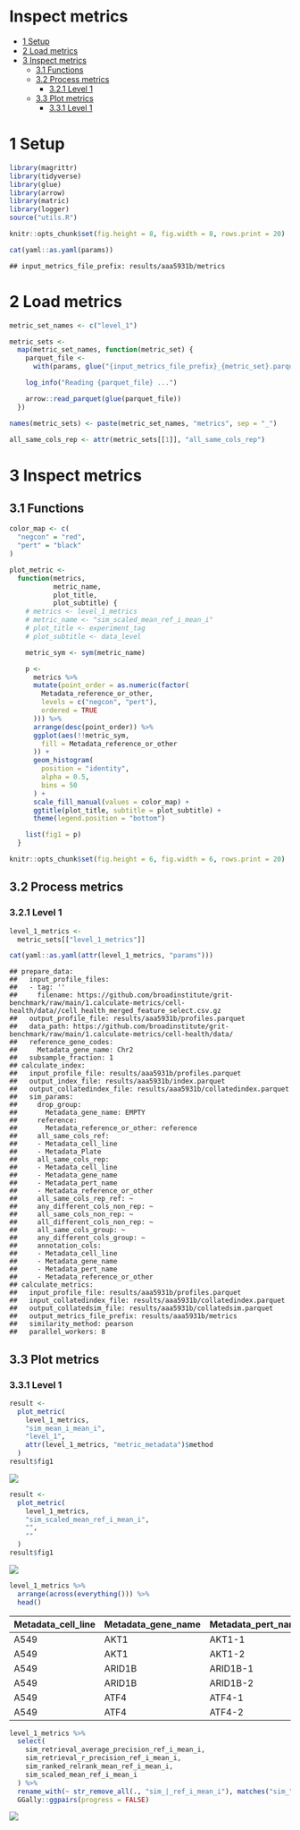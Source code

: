 Inspect metrics
================

-   [1 Setup](#setup)
-   [2 Load metrics](#load-metrics)
-   [3 Inspect metrics](#inspect-metrics)
    -   [3.1 Functions](#functions)
    -   [3.2 Process metrics](#process-metrics)
        -   [3.2.1 Level 1](#level-1)
    -   [3.3 Plot metrics](#plot-metrics)
        -   [3.3.1 Level 1](#level-1-1)

# 1 Setup

``` r
library(magrittr)
library(tidyverse)
library(glue)
library(arrow)
library(matric)
library(logger)
source("utils.R")
```

``` r
knitr::opts_chunk$set(fig.height = 8, fig.width = 8, rows.print = 20)
```

``` r
cat(yaml::as.yaml(params))
```

    ## input_metrics_file_prefix: results/aaa5931b/metrics

# 2 Load metrics

``` r
metric_set_names <- c("level_1")

metric_sets <-
  map(metric_set_names, function(metric_set) {
    parquet_file <-
      with(params, glue("{input_metrics_file_prefix}_{metric_set}.parquet"))

    log_info("Reading {parquet_file} ...")

    arrow::read_parquet(glue(parquet_file))
  })

names(metric_sets) <- paste(metric_set_names, "metrics", sep = "_")

all_same_cols_rep <- attr(metric_sets[[1]], "all_same_cols_rep")
```

# 3 Inspect metrics

## 3.1 Functions

``` r
color_map <- c(
  "negcon" = "red",
  "pert" = "black"
)

plot_metric <-
  function(metrics,
           metric_name,
           plot_title,
           plot_subtitle) {
    # metrics <- level_1_metrics
    # metric_name <- "sim_scaled_mean_ref_i_mean_i"
    # plot_title <- experiment_tag
    # plot_subtitle <- data_level

    metric_sym <- sym(metric_name)

    p <-
      metrics %>%
      mutate(point_order = as.numeric(factor(
        Metadata_reference_or_other,
        levels = c("negcon", "pert"),
        ordered = TRUE
      ))) %>%
      arrange(desc(point_order)) %>%
      ggplot(aes(!!metric_sym,
        fill = Metadata_reference_or_other
      )) +
      geom_histogram(
        position = "identity",
        alpha = 0.5,
        bins = 50
      ) +
      scale_fill_manual(values = color_map) +
      ggtitle(plot_title, subtitle = plot_subtitle) +
      theme(legend.position = "bottom")

    list(fig1 = p)
  }
```

``` r
knitr::opts_chunk$set(fig.height = 6, fig.width = 6, rows.print = 20)
```

## 3.2 Process metrics

### 3.2.1 Level 1

``` r
level_1_metrics <-
  metric_sets[["level_1_metrics"]]
```

``` r
cat(yaml::as.yaml(attr(level_1_metrics, "params")))
```

    ## prepare_data:
    ##   input_profile_files:
    ##   - tag: ''
    ##     filename: https://github.com/broadinstitute/grit-benchmark/raw/main/1.calculate-metrics/cell-health/data//cell_health_merged_feature_select.csv.gz
    ##   output_profile_file: results/aaa5931b/profiles.parquet
    ##   data_path: https://github.com/broadinstitute/grit-benchmark/raw/main/1.calculate-metrics/cell-health/data/
    ##   reference_gene_codes:
    ##     Metadata_gene_name: Chr2
    ##   subsample_fraction: 1
    ## calculate_index:
    ##   input_profile_file: results/aaa5931b/profiles.parquet
    ##   output_index_file: results/aaa5931b/index.parquet
    ##   output_collatedindex_file: results/aaa5931b/collatedindex.parquet
    ##   sim_params:
    ##     drop_group:
    ##       Metadata_gene_name: EMPTY
    ##     reference:
    ##       Metadata_reference_or_other: reference
    ##     all_same_cols_ref:
    ##     - Metadata_cell_line
    ##     - Metadata_Plate
    ##     all_same_cols_rep:
    ##     - Metadata_cell_line
    ##     - Metadata_gene_name
    ##     - Metadata_pert_name
    ##     - Metadata_reference_or_other
    ##     all_same_cols_rep_ref: ~
    ##     any_different_cols_non_rep: ~
    ##     all_same_cols_non_rep: ~
    ##     all_different_cols_non_rep: ~
    ##     all_same_cols_group: ~
    ##     any_different_cols_group: ~
    ##     annotation_cols:
    ##     - Metadata_cell_line
    ##     - Metadata_gene_name
    ##     - Metadata_pert_name
    ##     - Metadata_reference_or_other
    ## calculate_metrics:
    ##   input_profile_file: results/aaa5931b/profiles.parquet
    ##   input_collatedindex_file: results/aaa5931b/collatedindex.parquet
    ##   output_collatedsim_file: results/aaa5931b/collatedsim.parquet
    ##   output_metrics_file_prefix: results/aaa5931b/metrics
    ##   similarity_method: pearson
    ##   parallel_workers: 8

## 3.3 Plot metrics

### 3.3.1 Level 1

``` r
result <-
  plot_metric(
    level_1_metrics,
    "sim_mean_i_mean_i",
    "level_1",
    attr(level_1_metrics, "metric_metadata")$method
  )
result$fig1
```

![](4.inspect_metrics_files/figure-gfm/unnamed-chunk-10-1.png)<!-- -->

``` r
result <-
  plot_metric(
    level_1_metrics,
    "sim_scaled_mean_ref_i_mean_i",
    "",
    ""
  )
result$fig1
```

![](4.inspect_metrics_files/figure-gfm/unnamed-chunk-11-1.png)<!-- -->

``` r
level_1_metrics %>%
  arrange(across(everything())) %>%
  head()
```

<div class="kable-table">

| Metadata\_cell\_line | Metadata\_gene\_name | Metadata\_pert\_name | Metadata\_reference\_or\_other | sim\_scaled\_mean\_ref\_i\_mean\_i | sim\_scaled\_mean\_ref\_i\_median\_i | sim\_scaled\_median\_ref\_i\_mean\_i | sim\_scaled\_median\_ref\_i\_median\_i | sim\_ranked\_relrank\_mean\_ref\_i\_mean\_i | sim\_ranked\_relrank\_mean\_ref\_i\_median\_i | sim\_ranked\_relrank\_median\_ref\_i\_mean\_i | sim\_ranked\_relrank\_median\_ref\_i\_median\_i | sim\_mean\_i\_mean\_i | sim\_mean\_i\_median\_i | sim\_median\_i\_mean\_i | sim\_median\_i\_median\_i | sim\_mean\_stat\_ref\_i\_mean\_i | sim\_mean\_stat\_ref\_i\_median\_i | sim\_sd\_stat\_ref\_i\_mean\_i | sim\_sd\_stat\_ref\_i\_median\_i | sim\_retrieval\_average\_precision\_ref\_i\_mean\_i | sim\_retrieval\_average\_precision\_ref\_i\_median\_i | sim\_retrieval\_r\_precision\_ref\_i\_mean\_i | sim\_retrieval\_r\_precision\_ref\_i\_median\_i |
|:---------------------|:---------------------|:---------------------|:-------------------------------|-----------------------------------:|-------------------------------------:|-------------------------------------:|---------------------------------------:|--------------------------------------------:|----------------------------------------------:|----------------------------------------------:|------------------------------------------------:|----------------------:|------------------------:|------------------------:|--------------------------:|---------------------------------:|-----------------------------------:|-------------------------------:|---------------------------------:|----------------------------------------------------:|------------------------------------------------------:|----------------------------------------------:|------------------------------------------------:|
| A549                 | AKT1                 | AKT1-1               | pert                           |                          0.0861706 |                            0.0012089 |                           -0.0552632 |                             -0.1624612 |                                   0.5034722 |                                     0.5062500 |                                     0.5520833 |                                       0.5625000 |             0.0617091 |               0.0795101 |               0.0243033 |                 0.0616828 |                        0.0547068 |                          0.0949572 |                      0.3055812 |                        0.3336165 |                                           0.1771228 |                                             0.1526126 |                                     0.1333333 |                                             0.1 |
| A549                 | AKT1                 | AKT1-2               | pert                           |                         -0.1225830 |                           -0.0862471 |                           -0.9746164 |                             -0.9646271 |                                   0.5805556 |                                     0.5812500 |                                     0.7951389 |                                       0.8333333 |            -0.0349481 |              -0.0191826 |              -0.3201035 |                -0.3286177 |                        0.0240564 |                          0.0263915 |                      0.3388420 |                        0.3314011 |                                           0.2083729 |                                             0.1848079 |                                     0.3000000 |                                             0.3 |
| A549                 | ARID1B               | ARID1B-1             | pert                           |                          0.1646574 |                            0.4169914 |                            0.2199456 |                              0.5253463 |                                   0.4784722 |                                     0.4083333 |                                     0.4444444 |                                       0.3020833 |             0.1563084 |               0.1631081 |               0.1583259 |                 0.2508668 |                        0.1257185 |                          0.1181960 |                      0.3313877 |                        0.3576681 |                                           0.1716065 |                                             0.1794520 |                                     0.1333333 |                                             0.1 |
| A549                 | ARID1B               | ARID1B-2             | pert                           |                          0.3526836 |                            0.3177805 |                            0.4703513 |                              0.5454097 |                                   0.4500000 |                                     0.4437500 |                                     0.4305556 |                                       0.4270833 |             0.3411283 |               0.3544606 |               0.3856576 |                 0.4036441 |                        0.2382836 |                          0.2705097 |                      0.3171494 |                        0.3030492 |                                           0.1496058 |                                             0.1250936 |                                     0.0666667 |                                             0.0 |
| A549                 | ATF4                 | ATF4-1               | pert                           |                          1.3004967 |                            1.3179452 |                            1.3751730 |                              1.3708906 |                                   0.0854167 |                                     0.0770833 |                                     0.0416667 |                                       0.0416667 |             0.7826972 |               0.8089662 |               0.8091594 |                 0.8328137 |                        0.3232566 |                          0.3275061 |                      0.3580464 |                        0.3626952 |                                           0.7054646 |                                             0.7383929 |                                     0.6333333 |                                             0.6 |
| A549                 | ATF4                 | ATF4-2               | pert                           |                          1.3184689 |                            1.2734981 |                            1.3451262 |                              1.3248038 |                                   0.0555556 |                                     0.0541667 |                                     0.0312500 |                                       0.0208333 |             0.8336925 |               0.8452391 |               0.8435776 |                 0.8562481 |                        0.3388308 |                          0.3314675 |                      0.3757381 |                        0.3891282 |                                           0.7885276 |                                             0.8172494 |                                     0.6666667 |                                             0.6 |

</div>

``` r
level_1_metrics %>%
  select(
    sim_retrieval_average_precision_ref_i_mean_i,
    sim_retrieval_r_precision_ref_i_mean_i,
    sim_ranked_relrank_mean_ref_i_mean_i,
    sim_scaled_mean_ref_i_mean_i
  ) %>%
  rename_with(~ str_remove_all(., "sim_|_ref_i_mean_i"), matches("sim_")) %>%
  GGally::ggpairs(progress = FALSE)
```

![](4.inspect_metrics_files/figure-gfm/unnamed-chunk-13-1.png)<!-- -->
